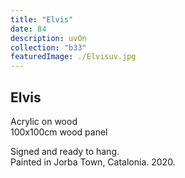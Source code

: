 ```yaml
---
title: "Elvis"
date: 84
description: uvOn
collection: "b33"
featuredImage: ./Elvisuv.jpg
---
```


## Elvis

Acrylic on wood<br/>
100x100cm wood panel

Signed and ready to hang.<br/>
Painted in Jorba Town, Catalonia. 2020.
